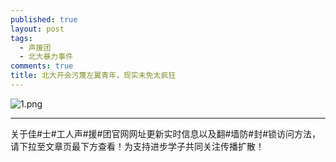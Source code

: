 ```yaml
---
published: true
layout: post
tags:
  - 声援团
  - 北大暴力事件
comments: true
title: 北大开会污蔑左翼青年，现实未免太疯狂
---
```


<img src="https://i.loli.net/2018/11/19/5bf24146044bc.png" alt="1.png" title="1.png" />

---
关于佳#士#工人声#援#团官网网址更新实时信息以及翻#墙防#封#锁访问方法，请下拉至文章页最下方查看！为支持进步学子共同关注传播扩散！
